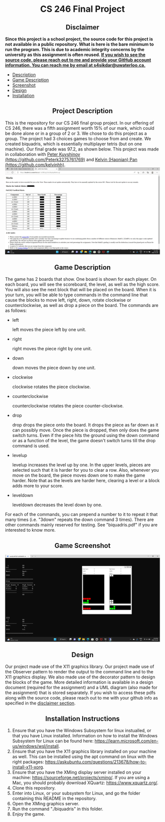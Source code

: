 <h1 align="center">
	CS 246 Final Project
</h1>
<h2 align="center" id="disclaimer"><b>Disclaimer</b></h2>
<p>
<b>
Since this project is a school project, the source code for this project is not available in a public repository. What is here is the bare minimum to run the program. This is due to academic integrity concerns by the university as this assignment is often reused.
<u>
If you wish to see the source code, please reach out to me and provide your GitHub account information. You can reach me by email at s4sikdar@uwaterloo.ca.
</u>
</b>
</p>
<ul>
<li>
<a href="#about">Description</a>
</li>
<li>
<a href="#rules">Game Description</a>
</li>
<li>
<a href="#game_play">Screenshot</a>
</li>
<li>
<a href="#design">Design</a>
</li>
<li>
<a href="#instructions">Installation</a>
</li>
</ul>
<h2 align="center" id="about">Project Description</h2>
<p> 
This is the repository for our CS 246 final group project. In our offering of CS 246, there was a fifth assignment
worth 15% of our mark, which could be done alone or in a group of 2 or 3. We chose to do this project as a group. The project
had 3 choices games to choose from and create. We created biquadris, which is essentially multiplayer tetris (but on one
machine). Our final grade was 97.2, as shown below. This project was made in collaboration with <a href="https://github.com/Peterk3275761769">Peter Kuvshinov (https://github.com/Peterk3275761769)</a> and <a href="https://github.com/kelvinhh">Kelvin (Haonian) Pan (https://github.com/kelvinhh)</a>.
<img src="Final Project Mark.png" align="center">
</p>
<h2 align="center" id="rules">
Game Description
</h2>
<p>
The game has 2 boards that show. One board is shown for each player. On each board, you will see the scoreboard,
the level, as well as the high score. You will also see the next block that will be placed on the board. When it is
your turn, you will be able to type commands in the command line that cause the blocks to move left, right, down, rotate 
clockwise or counterclockwise, as well as drop a piece on the board. The commands are as follows:
<ul>
<li>left
<p>
left moves the piece left by one unit.
</p>
</li>
<li>right
<p>
right moves the piece right by one unit.
</p>
</li>
<li>down
<p>
down moves the piece down by one unit.
</p>
</li>
<li>clockwise
<p>
clockwise rotates the piece clockwise.
</p>
</li>
<li>counterclockwise
<p>
counterclockwise rotates the piece counter-clockwise.
</p>
</li>
<li>drop
<p>
drop drops the piece onto the board. It drops the piece as far down as it can possibly move. Once the piece is dropped, 
then only does the game switch turns. Even if the piece hits the ground using the down command or as a function of the level,
the game doesn't switch turns till the drop command is used.
</p>
</li>
<li>levelup
<p>
levelup increases the level up by one. In the upper levels, pieces are selected such that it is harder for you to clear a row.
Also, whenever you move on the board, the piece moves down one to make the game harder. Note that as the levels are harder here,
clearing a level or a block adds more to your score.
</p>
</li>
<li>leveldown
<p>
leveldown decreases the level down by one.
</p>
</li>
</ul>
For each of the commands, you can prepend a number to it to repeat it that many times (i.e. "3down" repeats the down command 3 times). There
are other commands mainly reserved for testing. See "biquadris.pdf" if you are interested to know more.
</p>
<h2 align="center" id="game_play">Game Screenshot</h2>
<img align="center" src="Gameplay.png">
<h2 align="center" id="design">Design</h2>
<p>
Our project made use of the X11 graphics library. Our project made use of the Observer pattern to
render the output to the command line and to the X11 graphics display. We also made use of the
decorator pattern to design the blocks of the game. More detailed information is available in a
design document (required for the assignment) and a UML diagram (also made for the assignment) that is stored separately.
If you wish to access these pdfs along with the source code, please reach out to me with your github info as specified in the
<a href="#disclaimer">disclaimer section</a>.
</p>
<h2 align="center" id="instructions">Installation Instructions</h2>
<ol>
<li>
Ensure that you have the Windows Subsystem for linux instualled, or that you have Linux installed. Information on how to install
the Windows Subsystem for Linux can be found here: <a href="https://learn.microsoft.com/en-us/windows/wsl/install">https://learn.microsoft.com/en-us/windows/wsl/install</a>.
</li>
<li>
Ensure that you have the X11 graphics library installed on your machine as well. This can be installed using the apt command on linux with the right packages: <a href="https://askubuntu.com/questions/213678/how-to-install-x11-xorg">https://askubuntu.com/questions/213678/how-to-install-x11-xorg</a>.
</li>
<li>
Ensure that you have the XMing display server installed on your machine: <a href="https://sourceforge.net/projects/xming/">https://sourceforge.net/projects/xming/</a>.
If you are using a Mac, you should probably download XQuartz: <a href="https://www.xquartz.org/">https://www.xquartz.org/</a>.
</li>
<li>
Clone this repository.
</li>
<li>
Enter into Linux, or your subsystem for Linux, and go the folder containing this README in the repository.
</li>
<li>
Open the XMing graphics server.
</li>
<li>
Run the command "./biquadris" in this folder.
</li>
<li>
Enjoy the game.
</li>
</ol>
